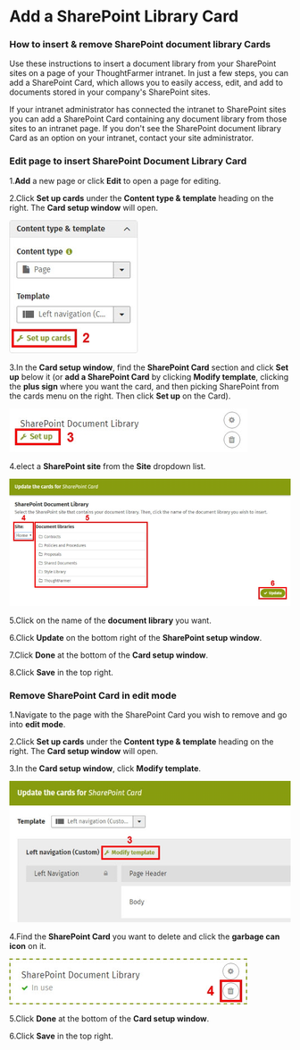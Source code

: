 # Add a SharePoint Library Card



### How to insert & remove SharePoint document library Cards

Use these instructions to insert a document library from your SharePoint sites on a page of your ThoughtFarmer intranet. In just a few steps, you can add a SharePoint Card, which allows you to easily access, edit, and add to documents stored in your company's SharePoint sites.  
  
If your intranet administrator has connected the intranet to SharePoint sites you can add a SharePoint Card containing any document library from those sites to an intranet page. If you don't see the SharePoint document library Card as an option on your intranet, contact your site administrator. 

### Edit page to insert SharePoint Document Library Card

1.**Add** a new page or click **Edit** to open a page for editing. 

2.Click **Set up cards** under the **Content type & template** heading on the right. The **Card setup window** will open.  


![](../../.gitbook/assets/1%20%2844%29.jpg)

3.In the **Card setup window**, find the **SharePoint Card** section and click **Set up** below it \(or **add a SharePoint Card** by clicking **Modify template**, clicking the **plus sign** where you want the card, and then picking SharePoint from the cards menu on the right. Then click **Set up** on the Card\).

![](../../.gitbook/assets/2%20%2831%29.jpg)

4.elect a **SharePoint site** from the **Site** dropdown list.

![](../../.gitbook/assets/3%20%2829%29.jpg)



  
5.Click on the name of the **document library** you want.

6.Click **Update** on the bottom right of the **SharePoint setup window**.

7.Click **Done** at the bottom of the **Card setup window**.

8.Click **Save** in the top right.



### Remove SharePoint Card in edit mode

1.Navigate to the page with the SharePoint Card you wish to remove and go into **edit mode**.

2.Click **Set up cards** under the **Content type & template** heading on the right. The **Card setup window** will open.

3.In the **Card setup window**, click **Modify template**.

  


![](../../.gitbook/assets/4%20%2824%29.jpg)

4.Find the **SharePoint Card** you want to delete and click the **garbage can icon** on it.

![](../../.gitbook/assets/1212.jpg)



5.Click **Done** at the bottom of the **Card setup window**.

6.Click **Save** in the top right.

